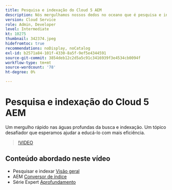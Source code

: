 ```yaml
---
title: Pesquisa e indexação do Cloud 5 AEM
description: Nós mergulhamos nossos dedos no oceano que é pesquisa e indexação
version: Cloud Service
role: Admin, Developer
level: Intermediate
kt: 10275
thumbnail: 342374.jpeg
hidefromtoc: true
recommendations: noDisplay, noCatalog
exl-id: b2571a84-101f-4330-8a5f-9ef5e4344591
source-git-commit: 3854deb12c2d5a5c91c3416939f3e4534cb0094f
workflow-type: tm+mt
source-wordcount: '78'
ht-degree: 0%

---
```


# Pesquisa e indexação do Cloud 5 AEM

Um mergulho rápido nas águas profundas da busca e indexação. Um tópico desafiador que esperamos ajudar a educá-lo com mais eficiência.

>[!VIDEO](https://video.tv.adobe.com/v/342374)

## Conteúdo abordado neste vídeo

+ Pesquisar e indexar [Visão geral](https://experienceleague.adobe.com/docs/experience-manager-cloud-service/content/operations/indexing.html)
+ AEM [Conversor de índice](https://experienceleague.adobe.com/docs/experience-manager-cloud-service/content/migration-journey/refactoring-tools/index-converter.html)
+ Série Expert [Aprofundamento](../../cloud-service/migration/moving-to-aem-as-a-cloud-service/search-and-indexing.md)
